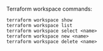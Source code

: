 Terraform workspace commands:

```
terraform workspace show
terraform workspace list
terraform workspace select <name>
terraform workspace new <name>
terraform workspace delete <name>
```